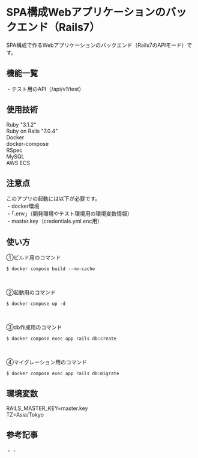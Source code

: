 # SPA構成Webアプリケーションのバックエンド（Rails7）  
SPA構成で作るWebアプリケーションのバックエンド（Rails7のAPIモード）です。  

## 機能一覧  
・テスト用のAPI（/api/v1/test）  

## 使用技術  
Ruby "3.1.2"  
Ruby on Rails "7.0.4"  
Docker  
docker-compose  
RSpec  
MySQL  
AWS ECS  

## 注意点  
このアプリの起動には以下が必要です。  
・docker環境  
・「.env」（開発環境やテスト環境用の環境変数情報）  
・master.key（credentials.yml.enc用）  

## 使い方  
①ビルド用のコマンド  
```
$ docker compose build --no-cache
```  

<br/>

②起動用のコマンド  
```
$ docker compose up -d
```  

<br/>

③db作成用のコマンド  
```
$ docker compose exec app rails db:create
```  

<br/>

④マイグレーション用のコマンド  
```
$ docker compose exec app rails db:migrate
```  

## 環境変数
RAILS_MASTER_KEY=master.key  
TZ=Asia/Tokyo  

## 参考記事
・・  
